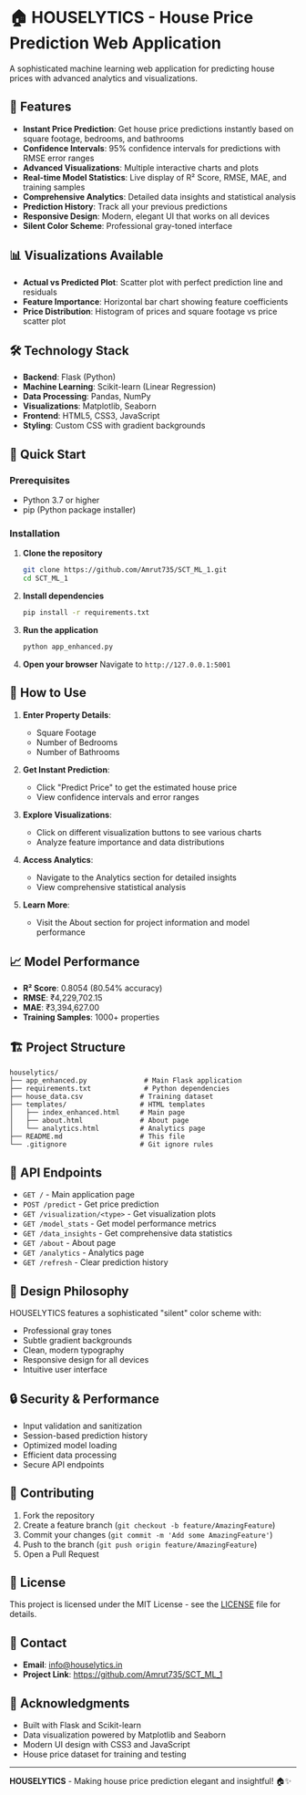 # 🏠 HOUSELYTICS - House Price Prediction Web Application

A sophisticated machine learning web application for predicting house prices with advanced analytics and visualizations.

## 🌟 Features

- **Instant Price Prediction**: Get house price predictions instantly based on square footage, bedrooms, and bathrooms
- **Confidence Intervals**: 95% confidence intervals for predictions with RMSE error ranges
- **Advanced Visualizations**: Multiple interactive charts and plots
- **Real-time Model Statistics**: Live display of R² Score, RMSE, MAE, and training samples
- **Comprehensive Analytics**: Detailed data insights and statistical analysis
- **Prediction History**: Track all your previous predictions
- **Responsive Design**: Modern, elegant UI that works on all devices
- **Silent Color Scheme**: Professional gray-toned interface

## 📊 Visualizations Available

- **Actual vs Predicted Plot**: Scatter plot with perfect prediction line and residuals
- **Feature Importance**: Horizontal bar chart showing feature coefficients
- **Price Distribution**: Histogram of prices and square footage vs price scatter plot

## 🛠️ Technology Stack

- **Backend**: Flask (Python)
- **Machine Learning**: Scikit-learn (Linear Regression)
- **Data Processing**: Pandas, NumPy
- **Visualizations**: Matplotlib, Seaborn
- **Frontend**: HTML5, CSS3, JavaScript
- **Styling**: Custom CSS with gradient backgrounds

## 🚀 Quick Start

### Prerequisites

- Python 3.7 or higher
- pip (Python package installer)

### Installation

1. **Clone the repository**
   ```bash
   git clone https://github.com/Amrut735/SCT_ML_1.git
   cd SCT_ML_1
   ```

2. **Install dependencies**
   ```bash
   pip install -r requirements.txt
   ```

3. **Run the application**
   ```bash
   python app_enhanced.py
   ```

4. **Open your browser**
   Navigate to `http://127.0.0.1:5001`

## 📖 How to Use

1. **Enter Property Details**:
   - Square Footage
   - Number of Bedrooms
   - Number of Bathrooms

2. **Get Instant Prediction**:
   - Click "Predict Price" to get the estimated house price
   - View confidence intervals and error ranges

3. **Explore Visualizations**:
   - Click on different visualization buttons to see various charts
   - Analyze feature importance and data distributions

4. **Access Analytics**:
   - Navigate to the Analytics section for detailed insights
   - View comprehensive statistical analysis

5. **Learn More**:
   - Visit the About section for project information and model performance

## 📈 Model Performance

- **R² Score**: 0.8054 (80.54% accuracy)
- **RMSE**: ₹4,229,702.15
- **MAE**: ₹3,394,627.00
- **Training Samples**: 1000+ properties

## 🏗️ Project Structure

```
houselytics/
├── app_enhanced.py              # Main Flask application
├── requirements.txt             # Python dependencies
├── house_data.csv              # Training dataset
├── templates/                  # HTML templates
│   ├── index_enhanced.html     # Main page
│   ├── about.html              # About page
│   └── analytics.html          # Analytics page
├── README.md                   # This file
└── .gitignore                  # Git ignore rules
```

## 🔧 API Endpoints

- `GET /` - Main application page
- `POST /predict` - Get price prediction
- `GET /visualization/<type>` - Get visualization plots
- `GET /model_stats` - Get model performance metrics
- `GET /data_insights` - Get comprehensive data statistics
- `GET /about` - About page
- `GET /analytics` - Analytics page
- `GET /refresh` - Clear prediction history

## 🎨 Design Philosophy

HOUSELYTICS features a sophisticated "silent" color scheme with:
- Professional gray tones
- Subtle gradient backgrounds
- Clean, modern typography
- Responsive design for all devices
- Intuitive user interface

## 🔒 Security & Performance

- Input validation and sanitization
- Session-based prediction history
- Optimized model loading
- Efficient data processing
- Secure API endpoints

## 🤝 Contributing

1. Fork the repository
2. Create a feature branch (`git checkout -b feature/AmazingFeature`)
3. Commit your changes (`git commit -m 'Add some AmazingFeature'`)
4. Push to the branch (`git push origin feature/AmazingFeature`)
5. Open a Pull Request

## 📝 License

This project is licensed under the MIT License - see the [LICENSE](LICENSE) file for details.

## 📧 Contact

- **Email**: info@houselytics.in
- **Project Link**: https://github.com/Amrut735/SCT_ML_1

## 🙏 Acknowledgments

- Built with Flask and Scikit-learn
- Data visualization powered by Matplotlib and Seaborn
- Modern UI design with CSS3 and JavaScript
- House price dataset for training and testing

---

**HOUSELYTICS** - Making house price prediction elegant and insightful! 🏠✨ 